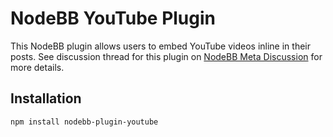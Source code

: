 # NodeBB YouTube Plugin

This NodeBB plugin allows users to embed YouTube videos inline in their posts. See discussion thread for this plugin on [NodeBB Meta Discussion](http://try.nodebb.org/topic/211/nodebb-plugin-youtube-youtube-embed-plugin) for more details.

## Installation

    npm install nodebb-plugin-youtube
